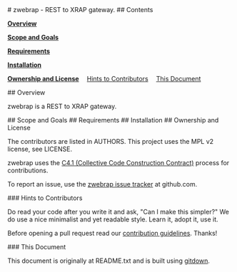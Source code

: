 
<A name="toc1-3" title="zwebrap - REST to XRAP gateway." />
# zwebrap - REST to XRAP gateway.

<A name="toc2-6" title="Contents" />
## Contents


**<a href="#toc2-11">Overview</a>**

**<a href="#toc2-16">Scope and Goals</a>**

**<a href="#toc2-19">Requirements</a>**

**<a href="#toc2-22">Installation</a>**

**<a href="#toc2-25">Ownership and License</a>**
&emsp;<a href="#toc3-34">Hints to Contributors</a>
&emsp;<a href="#toc3-41">This Document</a>

<A name="toc2-11" title="Overview" />
## Overview

zwebrap is a REST to XRAP gateway.

<A name="toc2-16" title="Scope and Goals" />
## Scope and Goals

<A name="toc2-19" title="Requirements" />
## Requirements

<A name="toc2-22" title="Installation" />
## Installation

<A name="toc2-25" title="Ownership and License" />
## Ownership and License

The contributors are listed in AUTHORS. This project uses the MPL v2 license, see LICENSE.

zwebrap uses the [C4.1 (Collective Code Construction Contract)](http://rfc.zeromq.org/spec:22) process for contributions.

To report an issue, use the [zwebrap issue tracker](https://github.com/zeromq/zproject/issues) at github.com.

<A name="toc3-34" title="Hints to Contributors" />
### Hints to Contributors

Do read your code after you write it and ask, "Can I make this simpler?" We do use a nice minimalist and yet readable style. Learn it, adopt it, use it.

Before opening a pull request read our [contribution guidelines](https://github.com/zeromq/zwebrap/blob/master/CONTRIBUTING.md). Thanks!

<A name="toc3-41" title="This Document" />
### This Document

This document is originally at README.txt and is built using [gitdown](http://github.com/imatix/gitdown).
